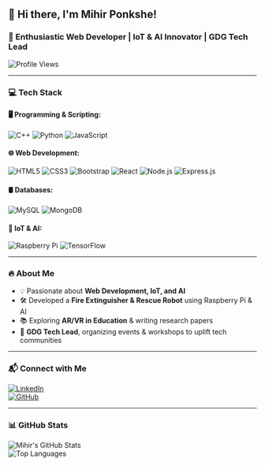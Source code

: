## 👋 Hi there, I'm Mihir Ponkshe!  
### 🚀 Enthusiastic Web Developer | IoT & AI Innovator | GDG Tech Lead

![Profile Views](https://komarev.com/ghpvc/?username=MihirPonkshe&label=Profile%20Views&color=0e75b6&style=flat)  

---

### 💻 Tech Stack

#### 🖥️ **Programming & Scripting:**
![C++](https://img.shields.io/badge/C++-00599C?style=for-the-badge&logo=c%2B%2B&logoColor=white)
![Python](https://img.shields.io/badge/Python-3776AB?style=for-the-badge&logo=python&logoColor=white)
![JavaScript](https://img.shields.io/badge/JavaScript-F7DF1E?style=for-the-badge&logo=javascript&logoColor=black)

#### 🌐 **Web Development:**
![HTML5](https://img.shields.io/badge/HTML5-E34F26?style=for-the-badge&logo=html5&logoColor=white)
![CSS3](https://img.shields.io/badge/CSS3-1572B6?style=for-the-badge&logo=css3&logoColor=white)
![Bootstrap](https://img.shields.io/badge/Bootstrap-563D7C?style=for-the-badge&logo=bootstrap&logoColor=white)
![React](https://img.shields.io/badge/React-20232A?style=for-the-badge&logo=react&logoColor=61DAFB)
![Node.js](https://img.shields.io/badge/Node.js-43853D?style=for-the-badge&logo=node.js&logoColor=white)
![Express.js](https://img.shields.io/badge/Express.js-000000?style=for-the-badge&logo=express&logoColor=white)

#### 🛢️ **Databases:**
![MySQL](https://img.shields.io/badge/MySQL-4479A1?style=for-the-badge&logo=mysql&logoColor=white)
![MongoDB](https://img.shields.io/badge/MongoDB-47A248?style=for-the-badge&logo=mongodb&logoColor=white)

#### 🤖 **IoT & AI:**
![Raspberry Pi](https://img.shields.io/badge/Raspberry%20Pi-C51A4A?style=for-the-badge&logo=raspberry-pi&logoColor=white)
![TensorFlow](https://img.shields.io/badge/TensorFlow-FF6F00?style=for-the-badge&logo=tensorflow&logoColor=white)

---

### 🔥 About Me
- 💡 Passionate about **Web Development, IoT, and AI**
- 🛠️ Developed a **Fire Extinguisher & Rescue Robot** using Raspberry Pi & AI
- 📚 Exploring **AR/VR in Education** & writing research papers
- 🎤 **GDG Tech Lead**, organizing events & workshops to uplift tech communities

---

### 📬 Connect with Me
[![LinkedIn](https://img.shields.io/badge/LinkedIn-0A66C2?style=for-the-badge&logo=linkedin&logoColor=white)](https://www.linkedin.com/in/mihir-ponkshe-8b7664257)  
[![GitHub](https://img.shields.io/badge/GitHub-181717?style=for-the-badge&logo=github&logoColor=white)](https://github.com/MihirPonkshe)

---

### 📊 GitHub Stats
![Mihir's GitHub Stats](https://github-readme-stats.vercel.app/api?username=MihirPonkshe&show_icons=true&theme=radical)  
![Top Languages](https://github-readme-stats.vercel.app/api/top-langs/?username=MihirPonkshe&layout=compact&theme=radical)
